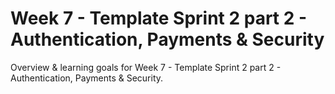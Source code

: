 # Week 7 - Template Sprint 2 part 2 - Authentication, Payments & Security

Overview & learning goals for Week 7 - Template Sprint 2 part 2 - Authentication, Payments & Security.